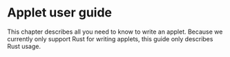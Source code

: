 # Applet user guide

This chapter describes all you need to know to write an applet. Because we
currently only support Rust for writing applets, this guide only describes Rust
usage.
